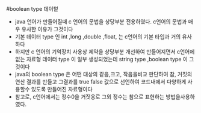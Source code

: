#boolean type 데이텉
* java 언어가 만들어질때 c 언어의 문법을 상당부분 전용하였다.
c언어의 문법과 매우 유사한 이유가 그것이다
* 기본 데이터 type 인  int ,long ,double ,float, 는 c언어의 기본 타입과 거의 유사하다
* 하지만 c 언어의 기억장치 사용상 제약을 상당부분 개선하여 만들어지면서  c언어에 없는 자료형 데이터 type 이 일부 생성되었는데 string type ,boolean type 이 그것이다
* java의 boolean type 은 어떤 대상의 같음,크고, 작음을비교 판단하여 참, 거짓의 연산 결과를 만들고 그결과를 true false 값으로 선언하여 코드내에서 다양하게 사용할수 있도록 만들어진 자료형이다
* 참고로, c언어에서는 정수0을 거짓응로 그외 정수는 참으로 표현하는 방법을사용하였다.